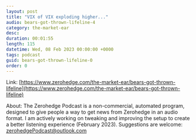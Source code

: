 ```yaml
---
layout: post
title: "VIX of VIX exploding higher..."
audio: bears-got-thrown-lifeline-4
category: the-market-ear
desc: 
duration: 00:01:55
length: 115
datetime: Wed, 08 Feb 2023 00:00:00 +0000
tags: podcast
guid: bears-got-thrown-lifeline-0
order: 0
---
```



Link: [https://www.zerohedge.com/the-market-ear/bears-got-thrown-lifeline](https://www.zerohedge.com/the-market-ear/bears-got-thrown-lifeline)

About: The Zerohedge Podcast is a non-commercial, automated program, designed to give people a way to get news from Zerohedge in an audio format.  I am actively working on tweaking and improving the setup to create a better listening experience (February 2023).  Suggestions are welcome: [zerohedgePodcast@outlook.com](mailto:zerohedgePodcast@outlook.com)